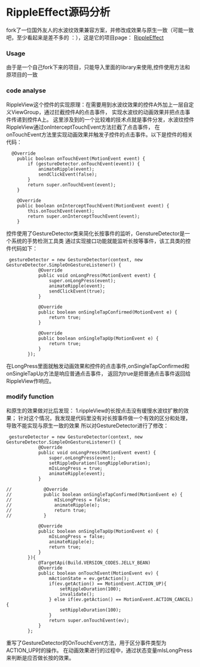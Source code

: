 RippleEffect源码分析
================

fork了一位国外友人的水波纹效果兼容方案，并修改成效果与原生一致（可能一致吧，至少看起来是差不多的 ：），这是它的项目page：
[RippleEffect](https://github.com/traex/RippleEffect)  

### Usage  
由于是一个自己fork下来的项目，只能导入里面的library来使用,控件使用方法和原项目的一致
### code analyse
RippleView这个控件的实现原理：在需要用到水波纹效果的控件A外加上一层自定义ViewGroup，通过拦截控件A的点击事件，
实现水波纹的动画效果并把点击事件传递到控件A上。
这里涉及到的一个比较难的技术点就是事件分发，水波纹控件RippleView通过onInterceptTouchEvent方法拦截了点击事件，
在onTouchEvent方法里实现动画效果并触发子控件的点击事件。以下是控件的相关代码：
```
  @Override
    public boolean onTouchEvent(MotionEvent event) {
        if (gestureDetector.onTouchEvent(event)) {
            animateRipple(event);
            sendClickEvent(false);
        }
        return super.onTouchEvent(event);
    }

    @Override
    public boolean onInterceptTouchEvent(MotionEvent event) {
        this.onTouchEvent(event);
        return super.onInterceptTouchEvent(event);
    }
```
控件使用了GestureDetector类来简化长按事件的监听，GenstureDetector是一个系统的手势检测工具类
通过实现接口功能就能监听长按等事件，该工具类的控件代码如下：
```
 gestureDetector = new GestureDetector(context, new GestureDetector.SimpleOnGestureListener() {
            @Override
            public void onLongPress(MotionEvent event) {
                super.onLongPress(event);
                animateRipple(event);
                sendClickEvent(true);
            }

            @Override
            public boolean onSingleTapConfirmed(MotionEvent e) {
                return true;
            }

            @Override
            public boolean onSingleTapUp(MotionEvent e) {
                return true;
            }
        });
```
在LongPress里面就触发动画效果和控件的点击事件,onSingleTapConfirmed和onSingleTapUp方法是响应普通点击事件，
返回为true是把普通点击事件返回给RippleView作响应。

### modify function
和原生的效果做对比后发现：
1.rippleView的长按点击没有缓慢水波纹扩散的效果；
针对这个情况，我发现是代码里没有对长按事件做一个有效的区分和处理，导致不能实现与原生一致的效果
所以对GestureDetector进行了修改：
```
 gestureDetector = new GestureDetector(context, new GestureDetector.SimpleOnGestureListener() {
            @Override
            public void onLongPress(MotionEvent event) {
                super.onLongPress(event);
                setRippleDuration(longRippleDuration);
                mIsLongPress = true;
                animateRipple(event);
            }

//            @Override
//            public boolean onSingleTapConfirmed(MotionEvent e) {
//                mIsLongPress = false;
//                animateRipple(e);
//                return true;
//            }

            @Override
            public boolean onSingleTapUp(MotionEvent e) {
                mIsLongPress = false;
                animateRipple(e);
                return true;
            }
        }){
            @TargetApi(Build.VERSION_CODES.JELLY_BEAN)
            @Override
            public boolean onTouchEvent(MotionEvent ev) {
                mActionState = ev.getAction();
                if(ev.getAction() == MotionEvent.ACTION_UP){
                    setRippleDuration(100);
                    invalidate();
                } else if(ev.getAction() == MotionEvent.ACTION_CANCEL){
                    setRippleDuration(100);
                }
                return super.onTouchEvent(ev);
            }
        };
```
重写了GestureDetector的OnTouchEvent方法，用于区分事件类型为ACTION_UP时的操作。
在动画效果进行的过程中，通过状态变量mIsLongPress来判断是应否做长按的效果。


